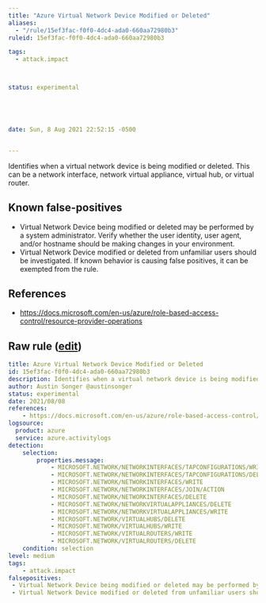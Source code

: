 ```yaml
---
title: "Azure Virtual Network Device Modified or Deleted"
aliases:
  - "/rule/15ef3fac-f0f0-4dc4-ada0-660aa72980b3"
ruleid: 15ef3fac-f0f0-4dc4-ada0-660aa72980b3

tags:
  - attack.impact



status: experimental





date: Sun, 8 Aug 2021 22:52:15 -0500


---
```


Identifies when a virtual network device is being modified or deleted. This can be a network interface, network virtual appliance, virtual hub, or virtual router.

<!--more-->


## Known false-positives

* Virtual Network Device being modified or deleted may be performed by a system administrator. Verify whether the user identity, user agent, and/or hostname should be making changes in your environment.
* Virtual Network Device modified or deleted from unfamiliar users should be investigated. If known behavior is causing false positives, it can be exempted from the rule.



## References

* https://docs.microsoft.com/en-us/azure/role-based-access-control/resource-provider-operations


## Raw rule ([edit](https://github.com/SigmaHQ/sigma/edit/master/rules/cloud/azure/azure_network_virtual_device_modified_or_deleted.yml))
```yaml
title: Azure Virtual Network Device Modified or Deleted
id: 15ef3fac-f0f0-4dc4-ada0-660aa72980b3
description: Identifies when a virtual network device is being modified or deleted. This can be a network interface, network virtual appliance, virtual hub, or virtual router.
author: Austin Songer @austinsonger
status: experimental
date: 2021/08/08
references:
    - https://docs.microsoft.com/en-us/azure/role-based-access-control/resource-provider-operations
logsource:
  product: azure
  service: azure.activitylogs
detection:
    selection:
        properties.message:
            - MICROSOFT.NETWORK/NETWORKINTERFACES/TAPCONFIGURATIONS/WRITE
            - MICROSOFT.NETWORK/NETWORKINTERFACES/TAPCONFIGURATIONS/DELETE
            - MICROSOFT.NETWORK/NETWORKINTERFACES/WRITE
            - MICROSOFT.NETWORK/NETWORKINTERFACES/JOIN/ACTION
            - MICROSOFT.NETWORK/NETWORKINTERFACES/DELETE
            - MICROSOFT.NETWORK/NETWORKVIRTUALAPPLIANCES/DELETE
            - MICROSOFT.NETWORK/NETWORKVIRTUALAPPLIANCES/WRITE
            - MICROSOFT.NETWORK/VIRTUALHUBS/DELETE
            - MICROSOFT.NETWORK/VIRTUALHUBS/WRITE
            - MICROSOFT.NETWORK/VIRTUALROUTERS/WRITE
            - MICROSOFT.NETWORK/VIRTUALROUTERS/DELETE
    condition: selection
level: medium
tags:
    - attack.impact
falsepositives:
 - Virtual Network Device being modified or deleted may be performed by a system administrator. Verify whether the user identity, user agent, and/or hostname should be making changes in your environment. 
 - Virtual Network Device modified or deleted from unfamiliar users should be investigated. If known behavior is causing false positives, it can be exempted from the rule.

```
